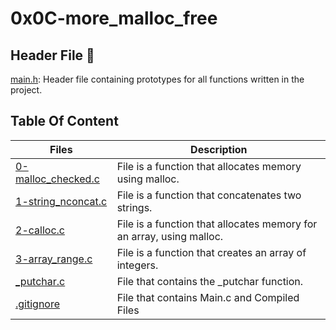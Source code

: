 # 0x0C-more_malloc_free

## Header File 📁
[main.h](./main.h): Header file containing prototypes for all functions written in the project.

## Table Of Content

Files | Description
------|------------
[0-malloc_checked.c](./0-malloc_checked.c) | File is a function that allocates memory using malloc.
[1-string_nconcat.c](./1-string_nconcat.c) | File is a function that concatenates two strings.
[2-calloc.c](./2-calloc.c) | File is a function that allocates memory for an array, using malloc.
[3-array_range.c](./3-array_range.c) | File is a function that creates an array of integers.
[_putchar.c](./_putchar.c) | File that contains the _putchar function.
[.gitignore](./.gitignore) | File that contains Main.c and Compiled Files

